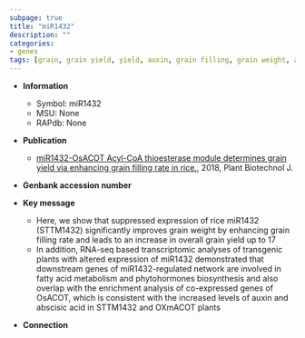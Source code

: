 ```yaml
---
subpage: true
title: "miR1432"
description: ""
categories:
- genes
tags: [grain, grain yield, yield, auxin, grain filling, grain weight, abscisic acid]
---
```


* **Information**  
    + Symbol: miR1432  
    + MSU: None  
    + RAPdb: None  

* **Publication**  
    + [miR1432-OsACOT Acyl-CoA thioesterase module determines grain yield via enhancing grain filling rate in rice.](http://www.ncbi.nlm.nih.gov/pubmed?term=miR1432-OsACOT+Acyl-CoA+thioesterase+module+determines+grain+yield+via+enhancing+grain+filling+rate+in+rice.%5BTitle%5D), 2018, Plant Biotechnol J.

* **Genbank accession number**  

* **Key message**  
    + Here, we show that suppressed expression of rice miR1432 (STTM1432) significantly improves grain weight by enhancing grain filling rate and leads to an increase in overall grain yield up to 17
    + In addition, RNA-seq based transcriptomic analyses of transgenic plants with altered expression of miR1432 demonstrated that downstream genes of miR1432-regulated network are involved in fatty acid metabolism and phytohormones biosynthesis and also overlap with the enrichment analysis of co-expressed genes of OsACOT, which is consistent with the increased levels of auxin and abscisic acid in STTM1432 and OXmACOT plants

* **Connection**  



